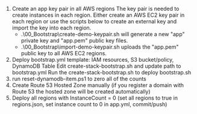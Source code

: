 1. Create an app key pair in all AWS regions 
	The key pair is needed to create instances in each region. Either create an AWS EC2 key pair in each region or use the scripts below 
	to create an external key and import the key into each region. 
    * .\00_Bootstrap\create-demo-keypair.sh will generate a new "app" private key and "app.pem" public key files.
    * .\00_Bootstrap\import-demo-keypair.sh uploads the "app.pem" public key to all AWS EC2 regions. 
1. Deploy bootstrap.yml template: IAM resources, S3 bucket/policy, DynamoDB Table
	Edit create-stack-bootstrap.sh and update path to bootstrap.yml
	Run the create-stack-bootstrap.sh to deploy bootstrap.sh
1. run reset-dynamodb-item.ps1 to zero all of the counts
1. Create Route 53 Hosted Zone manually (if you register a domain with Route 53 the hosted zone will be created automatically)
1. Deploy all regions with InstanceCount = 0 (set all regions to true in regions.json, set instance count to 0 in app.yml, commit/push)